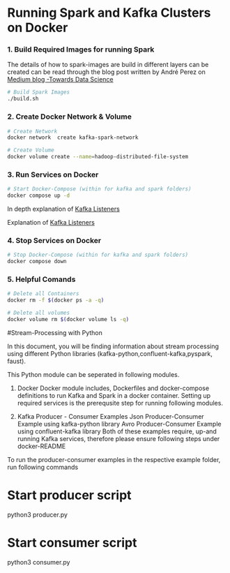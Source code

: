 
# Running Spark and Kafka Clusters on Docker

### 1. Build Required Images for running Spark

The details of how to spark-images are build in different layers can be created can be read through 
the blog post written by André Perez on [Medium blog -Towards Data Science](https://towardsdatascience.com/apache-spark-cluster-on-docker-ft-a-juyterlab-interface-418383c95445)

```bash
# Build Spark Images
./build.sh 
```

### 2. Create Docker Network & Volume

```bash
# Create Network
docker network  create kafka-spark-network

# Create Volume
docker volume create --name=hadoop-distributed-file-system
```

### 3. Run Services on Docker
```bash
# Start Docker-Compose (within for kafka and spark folders)
docker compose up -d
```
In depth explanation of [Kafka Listeners](https://www.confluent.io/blog/kafka-listeners-explained/)

Explanation of [Kafka Listeners](https://www.confluent.io/blog/kafka-listeners-explained/)

### 4. Stop Services on Docker
```bash
# Stop Docker-Compose (within for kafka and spark folders)
docker compose down
```

### 5. Helpful Comands
```bash
# Delete all Containers
docker rm -f $(docker ps -a -q)

# Delete all volumes
docker volume rm $(docker volume ls -q)
```




#Stream-Processing with Python

In this document, you will be finding information about stream processing using different Python libraries (kafka-python,confluent-kafka,pyspark, faust).

This Python module can be seperated in following modules.

1. Docker
Docker module includes, Dockerfiles and docker-compose definitions to run Kafka and Spark in a docker container. Setting up required services is the prerequsite step for running following modules.

2. Kafka Producer - Consumer Examples
Json Producer-Consumer Example using kafka-python library
Avro Producer-Consumer Example using confluent-kafka library
Both of these examples require, up-and running Kafka services, therefore please ensure following steps under docker-README

To run the producer-consumer examples in the respective example folder, run following commands

# Start producer script
python3 producer.py

# Start consumer script
python3 consumer.py